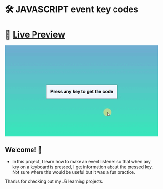 # 🛠 JAVASCRIPT event key codes

# 🔗 [Live Preview](https://632f774146da455f62533ec8--boisterous-crepe-aa33c7.netlify.app/)
![Design preview](./preview.gif)

## Welcome! 👋

- In this project, I learn how to make an event listener so that when any key on a keyboard is pressed, I get information about the pressed key. Not sure where this would be useful but it was a fun practice.

Thanks for checking out my JS learning projects.
